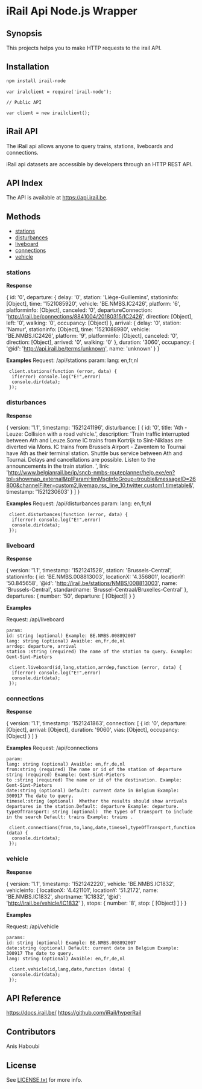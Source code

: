 # iRail Api Node.js Wrapper

## Synopsis

This projects helps you to make HTTP requests to the irail API.


## Installation

```sh
npm install irail-node
```

```javasctipt
var iralclient = require('irail-node');
```

```javasctipt
// Public API

var client = new irailclient();

```

## iRail API

The iRail api allows anyone to query trains, stations, liveboards and connections.

iRail api datasets are accessible by developers through an HTTP REST API.


## API Index
The API is available at https://api.irail.be.


## Methods

* [stations](#stations)
* [disturbances](#disturbances)
* [liveboard](#liveboard)
* [connections](#connections)
* [vehicle](#vehicle)


### stations

**Response**

  { id: '0',
      departure:
       { delay: '0',
         station: 'Liège-Guillemins',
         stationinfo: [Object],
         time: '1521085920',
         vehicle: 'BE.NMBS.IC2426',
         platform: '6',
         platforminfo: [Object],
         canceled: '0',
         departureConnection: 'http://irail.be/connections/8841004/20180315/IC2426',
         direction: [Object],
         left: '0',
         walking: '0',
         occupancy: [Object] },
      arrival:
       { delay: '0',
         station: 'Namur',
         stationinfo: [Object],
         time: '1521088980',
         vehicle: 'BE.NMBS.IC2426',
         platform: '9',
         platforminfo: [Object],
         canceled: '0',
         direction: [Object],
         arrived: '0',
         walking: '0' },
      duration: '3060',
      occupancy: { '@id': 'http://api.irail.be/terms/unknown', name: 'unknown' } 
    }

**Examples**
Request:
    /api/stations
    param: 
    lang: en,fr,nl

```javasctipt
 client.stations(function (error, data) {
  if(error) console.log("E!",error)
  console.dir(data);
 });

```


### disturbances

**Response**

  { 
    version: '1.1',
    timestamp: '1521241196',
    disturbance:
     [ { id: '0',
         title: 'Ath - Leuze: Collision with a road vehicle.',
         description: 'Train traffic interrupted between Ath and Leuze.Some IC trains from Kortrijk  to Sint-Niklaas  are diverted via Mons. IC trains from Brussels Airport - Zaventem  to Tournai  have Ath as their terminal station. Shuttle bus service between Ath and Tournai. Delays and cancellations are possible. Listen to the announcements in the train station. ',
         link: 'http://www.belgianrail.be/jp/sncb-nmbs-routeplanner/help.exe/en?tpl=showmap_external&tplParamHimMsgInfoGroup=trouble&messageID=26800&channelFilter=custom2,livemap,rss_line_10,twitter,custom1,timetable&',
         timestamp: '1521230603' }
       ] 
  }
 
**Examples**
Request:
    /api/disturbances
    param: 
    lang: en,fr,nl
    
```javasctipt
 client.disturbances(function (error, data) {
  if(error) console.log("E!",error)
  console.dir(data);
 });

```


### liveboard

**Response**

  { 
    version: '1.1',
    timestamp: '1521241528',
    station: 'Brussels-Central',
    stationinfo:
     { id: 'BE.NMBS.008813003',
       locationX: '4.356801',
       locationY: '50.845658',
       '@id': 'http://irail.be/stations/NMBS/008813003',
       name: 'Brussels-Central',
       standardname: 'Brussel-Centraal/Bruxelles-Central' },
    departures:
     { number: '50',
       departure:
        [ [Object]]
      }
  }

**Examples**

Request:
    /api/liveboard
    
    param: 
    id: string (optional) Example: BE.NMBS.008892007     
    lang: string (optional) Avaible: en,fr,de,nl
    arrdep: departure, arrival 
    station :string (required) The name of the station to query. Example: Gent-Sint-Pieters 
    
```javasctipt
 client.liveboard(id,lang,station,arrdep,function (error, data) {
  if(error) console.log("E!",error)
  console.dir(data);
 });

```


### connections

**Response**

  { 
    version: '1.1',
    timestamp: '1521241863',
    connection:
     [ { id: '0',
         departure: [Object],
         arrival: [Object],
         duration: '9060',
         vias: [Object],
         occupancy: [Object] 
       }
      ] 
  }

**Examples**
Request:
    /api/connections

    param:  
    lang: string (optional) Avaible: en,fr,de,nl
    from:string (required) The name or id of the station of departure string (required) Example: Gent-Sint-Pieters
    to :string (required) The name or id of the destination. Example: Gent-Sint-Pieters   
    date:string (optional) Default: current date in Belgium Example: 300917 The date to query.
    timesel:string (optional)  Whether the results should show arrivals departures in the station.Default: departure Example: departure.
    typeOfTransport: string (optional)  The types of transport to include in the search Default: trains Example: trains .

   

    
```javasctipt
 client.connections(from,to,lang,date,timesel,typeOfTransport,function (data) {
  console.dir(data);
 });

```



### vehicle

**Response**

  { version: '1.1',
    timestamp: '1521242220',
    vehicle: 'BE.NMBS.IC1832',
    vehicleinfo:
     { locationX: '4.421101',
       locationY: '51.2172',
       name: 'BE.NMBS.IC1832',
       shortname: 'IC1832',
       '@id': 'http://irail.be/vehicle/IC1832' },
    stops:
     { number: '8',
       stop:
        [ [Object]
        ] 
      } 
  }

**Examples**

Request:
    /api/vehicle
    
    params: 
    id: string (optional) Example: BE.NMBS.008892007  
    date:string (optional) Default: current date in Belgium Example: 300917 The date to query.
    lang: string (optional) Avaible: en,fr,de,nl     
    
```javasctipt
 client.vehicle(id,lang,date,function (data) {
  console.dir(data);
 });

```


## API Reference

https://docs.irail.be/
https://github.com/iRail/hyperRail


## Contributors

Anis Haboubi

## License

See [LICENSE.txt](LICENSE.txt) for more info.